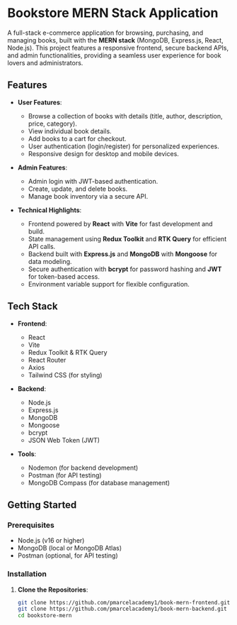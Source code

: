 # Bookstore MERN Stack Application

A full-stack e-commerce application for browsing, purchasing, and managing books, built with the **MERN stack** (MongoDB, Express.js, React, Node.js). This project features a responsive frontend, secure backend APIs, and admin functionalities, providing a seamless user experience for book lovers and administrators.

## Features

- **User Features**:
  - Browse a collection of books with details (title, author, description, price, category).
  - View individual book details.
  - Add books to a cart for checkout.
  - User authentication (login/register) for personalized experiences.
  - Responsive design for desktop and mobile devices.

- **Admin Features**:
  - Admin login with JWT-based authentication.
  - Create, update, and delete books.
  - Manage book inventory via a secure API.

- **Technical Highlights**:
  - Frontend powered by **React** with **Vite** for fast development and build.
  - State management using **Redux Toolkit** and **RTK Query** for efficient API calls.
  - Backend built with **Express.js** and **MongoDB** with **Mongoose** for data modeling.
  - Secure authentication with **bcrypt** for password hashing and **JWT** for token-based access.
  - Environment variable support for flexible configuration.

## Tech Stack

- **Frontend**:
  - React
  - Vite
  - Redux Toolkit & RTK Query
  - React Router
  - Axios
  - Tailwind CSS (for styling)

- **Backend**:
  - Node.js
  - Express.js
  - MongoDB
  - Mongoose
  - bcrypt
  - JSON Web Token (JWT)

- **Tools**:
  - Nodemon (for backend development)
  - Postman (for API testing)
  - MongoDB Compass (for database management)

## Getting Started

### Prerequisites

- Node.js (v16 or higher)
- MongoDB (local or MongoDB Atlas)
- Postman (optional, for API testing)

### Installation

1. **Clone the Repositories**:
   ```bash
   git clone https://github.com/pmarcelacademy1/book-mern-frontend.git
   git clone https://github.com/pmarcelacademy1/book-mern-backend.git
   cd bookstore-mern